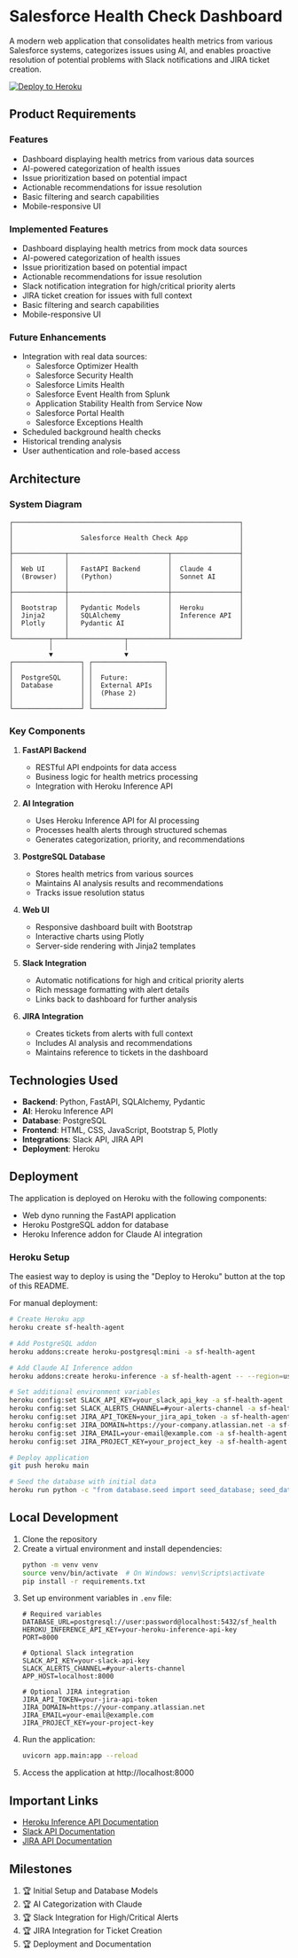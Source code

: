 # Salesforce Health Check Dashboard

A modern web application that consolidates health metrics from various Salesforce systems, categorizes issues using AI, and enables proactive resolution of potential problems with Slack notifications and JIRA ticket creation.

[![Deploy to Heroku](https://www.herokucdn.com/deploy/button.svg)](https://heroku.com/deploy?template=https://github.com/yourusername/sf-health-dashboard)

## Product Requirements

### Features
- Dashboard displaying health metrics from various data sources
- AI-powered categorization of health issues
- Issue prioritization based on potential impact
- Actionable recommendations for issue resolution
- Basic filtering and search capabilities
- Mobile-responsive UI

### Implemented Features
- Dashboard displaying health metrics from mock data sources
- AI-powered categorization of health issues
- Issue prioritization based on potential impact
- Actionable recommendations for issue resolution
- Slack notification integration for high/critical priority alerts
- JIRA ticket creation for issues with full context
- Basic filtering and search capabilities
- Mobile-responsive UI

### Future Enhancements
- Integration with real data sources:
  - Salesforce Optimizer Health
  - Salesforce Security Health
  - Salesforce Limits Health
  - Salesforce Event Health from Splunk
  - Application Stability Health from Service Now
  - Salesforce Portal Health
  - Salesforce Exceptions Health
- Scheduled background health checks
- Historical trending analysis
- User authentication and role-based access

## Architecture

### System Diagram

```
┌─────────────────────────────────────────────────────────┐
│                                                         │
│                 Salesforce Health Check App             │
│                                                         │
├─────────────┬─────────────────────────┬─────────────────┤
│             │                         │                 │
│  Web UI     │   FastAPI Backend       │  Claude 4       │
│  (Browser)  │   (Python)              │  Sonnet AI      │
│             │                         │                 │
├─────────────┼─────────────────────────┼─────────────────┤
│             │                         │                 │
│  Bootstrap  │   Pydantic Models       │  Heroku         │
│  Jinja2     │   SQLAlchemy            │  Inference API  │
│  Plotly     │   Pydantic AI           │                 │
│             │                         │                 │
└─────────┬───┴──────────────┬──────────┴─────────────────┘
          │                  │
          ▼                  ▼
┌─────────────────┐ ┌──────────────────┐
│                 │ │                  │
│  PostgreSQL     │ │  Future:         │
│  Database       │ │  External APIs   │
│                 │ │  (Phase 2)       │
│                 │ │                  │
└─────────────────┘ └──────────────────┘
```

### Key Components

1. **FastAPI Backend**
   - RESTful API endpoints for data access
   - Business logic for health metrics processing
   - Integration with Heroku Inference API

2. **AI Integration**
   - Uses Heroku Inference API for AI processing
   - Processes health alerts through structured schemas
   - Generates categorization, priority, and recommendations

3. **PostgreSQL Database**
   - Stores health metrics from various sources
   - Maintains AI analysis results and recommendations
   - Tracks issue resolution status

4. **Web UI**
   - Responsive dashboard built with Bootstrap
   - Interactive charts using Plotly
   - Server-side rendering with Jinja2 templates

5. **Slack Integration**
   - Automatic notifications for high and critical priority alerts
   - Rich message formatting with alert details
   - Links back to dashboard for further analysis

6. **JIRA Integration**
   - Creates tickets from alerts with full context
   - Includes AI analysis and recommendations
   - Maintains reference to tickets in the dashboard

## Technologies Used

- **Backend**: Python, FastAPI, SQLAlchemy, Pydantic
- **AI**: Heroku Inference API
- **Database**: PostgreSQL
- **Frontend**: HTML, CSS, JavaScript, Bootstrap 5, Plotly
- **Integrations**: Slack API, JIRA API
- **Deployment**: Heroku

## Deployment

The application is deployed on Heroku with the following components:
- Web dyno running the FastAPI application
- Heroku PostgreSQL addon for database
- Heroku Inference addon for Claude AI integration

### Heroku Setup

The easiest way to deploy is using the "Deploy to Heroku" button at the top of this README.

For manual deployment:

```bash
# Create Heroku app
heroku create sf-health-agent

# Add PostgreSQL addon
heroku addons:create heroku-postgresql:mini -a sf-health-agent

# Add Claude AI Inference addon
heroku addons:create heroku-inference -a sf-health-agent -- --region=us

# Set additional environment variables
heroku config:set SLACK_API_KEY=your_slack_api_key -a sf-health-agent
heroku config:set SLACK_ALERTS_CHANNEL=#your-alerts-channel -a sf-health-agent
heroku config:set JIRA_API_TOKEN=your_jira_api_token -a sf-health-agent
heroku config:set JIRA_DOMAIN=https://your-company.atlassian.net -a sf-health-agent
heroku config:set JIRA_EMAIL=your-email@example.com -a sf-health-agent
heroku config:set JIRA_PROJECT_KEY=your_project_key -a sf-health-agent

# Deploy application
git push heroku main

# Seed the database with initial data
heroku run python -c "from database.seed import seed_database; seed_database()"
```

## Local Development

1. Clone the repository
2. Create a virtual environment and install dependencies:
   ```bash
   python -m venv venv
   source venv/bin/activate  # On Windows: venv\Scripts\activate
   pip install -r requirements.txt
   ```
3. Set up environment variables in `.env` file:
   ```
   # Required variables
   DATABASE_URL=postgresql://user:password@localhost:5432/sf_health
   HEROKU_INFERENCE_API_KEY=your-heroku-inference-api-key
   PORT=8000
   
   # Optional Slack integration
   SLACK_API_KEY=your-slack-api-key
   SLACK_ALERTS_CHANNEL=#your-alerts-channel
   APP_HOST=localhost:8000
   
   # Optional JIRA integration
   JIRA_API_TOKEN=your-jira-api-token
   JIRA_DOMAIN=https://your-company.atlassian.net
   JIRA_EMAIL=your-email@example.com
   JIRA_PROJECT_KEY=your-project-key
   ```
4. Run the application:
   ```bash
   uvicorn app.main:app --reload
   ```
5. Access the application at http://localhost:8000

## Important Links

- [Heroku Inference API Documentation](https://devcenter.heroku.com/articles/heroku-inference-api-v1-chat-completions)
- [Slack API Documentation](https://api.slack.com/messaging/webhooks)
- [JIRA API Documentation](https://developer.atlassian.com/server/jira/platform/rest-apis/)

## Milestones

1. 🏆 Initial Setup and Database Models
2. 🏆 AI Categorization with Claude
3. 🏆 Slack Integration for High/Critical Alerts
4. 🏆 JIRA Integration for Ticket Creation
5. 🏆 Deployment and Documentation